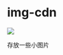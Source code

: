# img-cdn
[![](https://data.jsdelivr.com/v1/package/gh/sakurasep/img-cdn/badge)](https://www.jsdelivr.com/package/gh/sakurasep/img-cdn)

存放一些小图片
